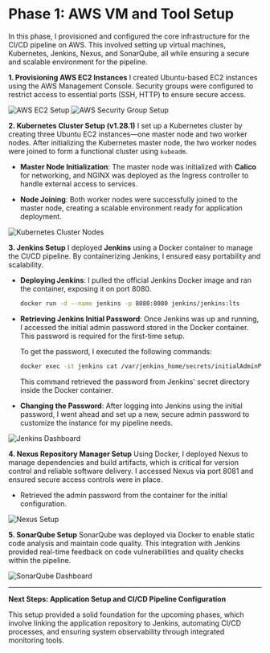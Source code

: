 <h1><strong>Phase 1: AWS VM and Tool Setup</strong></h1>

In this phase, I provisioned and configured the core infrastructure for the CI/CD pipeline on AWS. This involved setting up virtual machines, Kubernetes, Jenkins, Nexus, and SonarQube, all while ensuring a secure and scalable environment for the pipeline.


**1. Provisioning AWS EC2 Instances**
I created Ubuntu-based EC2 instances using the AWS Management Console. Security groups were configured to restrict access to essential ports (SSH, HTTP) to ensure secure access.

![AWS EC2 Setup](<img width="1434" alt="Screenshot 2024-10-23 at 9 18 31 PM" src="https://github.com/user-attachments/assets/7721b66a-a269-4aef-80b7-4195b0e08e6e">
)
![AWS Security Group Setup](<img width="1081" alt="Screenshot 2024-10-23 at 9 04 45 PM" src="https://github.com/user-attachments/assets/8d1defd5-e620-42f9-87a7-fb6306365e1c">
)


**2. Kubernetes Cluster Setup (v1.28.1)**
I set up a Kubernetes cluster by creating three Ubuntu EC2 instances—one master node and two worker nodes. After initializing the Kubernetes master node, the two worker nodes were joined to form a functional cluster using `kubeadm`.

- **Master Node Initialization**: The master node was initialized with **Calico** for networking, and NGINX was deployed as the Ingress controller to handle external access to services.

- **Node Joining**: Both worker nodes were successfully joined to the master node, creating a scalable environment ready for application deployment.

![Kubernetes Cluster Nodes](<img width="559" alt="Screenshot 2024-10-23 at 9 22 35 PM" src="https://github.com/user-attachments/assets/8604ead3-f2cd-4b2b-b57c-f18cc52be23a">
)


**3. Jenkins Setup**
I deployed **Jenkins** using a Docker container to manage the CI/CD pipeline. By containerizing Jenkins, I ensured easy portability and scalability.

- **Deploying Jenkins**: I pulled the official Jenkins Docker image and ran the container, exposing it on port 8080.

    ```bash
    docker run -d --name jenkins -p 8080:8080 jenkins/jenkins:lts
    ```

- **Retrieving Jenkins Initial Password**: Once Jenkins was up and running, I accessed the initial admin password stored in the Docker container. This password is required for the first-time setup.

    To get the password, I executed the following commands:
    
    ```bash
    docker exec -it jenkins cat /var/jenkins_home/secrets/initialAdminPassword
    ```

    This command retrieved the password from Jenkins' secret directory inside the Docker container.

- **Changing the Password**: After logging into Jenkins using the initial password, I went ahead and set up a new, secure admin password to customize the instance for my pipeline needs.

![Jenkins Dashboard](<img width="1437" alt="Screenshot 2024-10-23 at 9 27 43 PM" src="https://github.com/user-attachments/assets/9c96708f-d740-40ac-931d-b907606bc97e">
)


**4. Nexus Repository Manager Setup**
Using Docker, I deployed Nexus to manage dependencies and build artifacts, which is critical for version control and reliable software delivery. I accessed Nexus via port 8081 and ensured secure access controls were in place.
- Retrieved the admin password from the container for the initial configuration.

![Nexus Setup](<img width="1440" alt="Screenshot 2024-10-23 at 9 32 33 PM" src="https://github.com/user-attachments/assets/11a157f7-092f-4695-a993-c2b1a49dbc86">
)

**5. SonarQube Setup**
SonarQube was deployed via Docker to enable static code analysis and maintain code quality. This integration with Jenkins provided real-time feedback on code vulnerabilities and quality checks within the pipeline.

![SonarQube Dashboard](<img width="1435" alt="Screenshot 2024-10-23 at 9 33 44 PM" src="https://github.com/user-attachments/assets/99d5b5b3-14ba-4782-a3ab-92bd4aeaf05a">
)

---
**Next Steps: Application Setup and CI/CD Pipeline Configuration**

This setup provided a solid foundation for the upcoming phases, which involve linking the application repository to Jenkins, automating CI/CD processes, and ensuring system observability through integrated monitoring tools.
